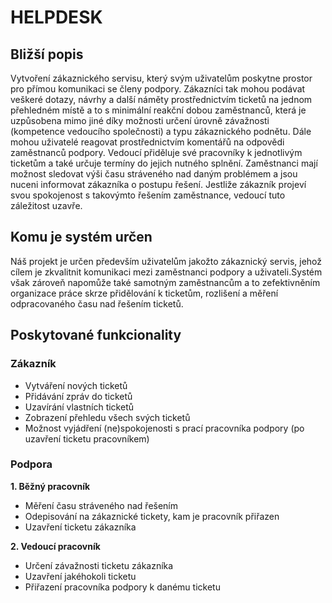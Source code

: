# HELPDESK

## Bližší popis
Vytvoření zákaznického servisu, který svým uživatelům poskytne prostor pro přímou komunikaci se členy podpory. Zákazníci tak mohou podávat veškeré dotazy, návrhy a další náměty prostřednictvím ticketů na jednom přehledném místě a to s minimální reakční dobou zaměstnanců, která je uzpůsobena mimo jiné díky možnosti určení úrovně závažnosti (kompetence vedoucího společnosti) a typu zákaznického podnětu. Dále mohou uživatelé reagovat prostřednictvím komentářů na odpovědi zaměstnanců podpory. Vedoucí přiděluje své pracovníky k jednotlivým ticketům a také určuje termíny do jejich nutného splnění. Zaměstnanci mají možnost sledovat výši času stráveného nad daným problémem a jsou nuceni informovat zákazníka o postupu řešení. Jestliže zákazník projeví svou spokojenost s takovýmto řešením zaměstnance, vedoucí tuto záležitost uzavře. 

## Komu je systém určen
Náš projekt je určen především uživatelům jakožto zákaznický servis, jehož cílem je zkvalitnit komunikaci mezi zaměstnanci podpory a uživateli.Systém však zároveň napomůže také samotným zaměstnancům a to zefektivněním organizace práce skrze přidělování k ticketům, rozlišení a měření odpracovaného času nad řešením ticketů.


## Poskytované funkcionality

### Zákazník
- Vytváření nových ticketů
- Přidávání zpráv do ticketů
- Uzavírání vlastních ticketů
- Zobrazení přehledu všech svých ticketů
- Možnost vyjádření (ne)spokojenosti s prací pracovníka podpory
(po uzavření ticketu pracovníkem)

### Podpora
****1. Běžný pracovník****
- Měření času stráveného nad řešením
- Odepisování na zákaznické tickety, kam je pracovník přiřazen
- Uzavření ticketu zákazníka

****2. Vedoucí pracovník****
- Určení závažnosti ticketu zákazníka
- Uzavření jakéhokoli ticketu
- Přiřazení pracovníka podpory k danému ticketu

